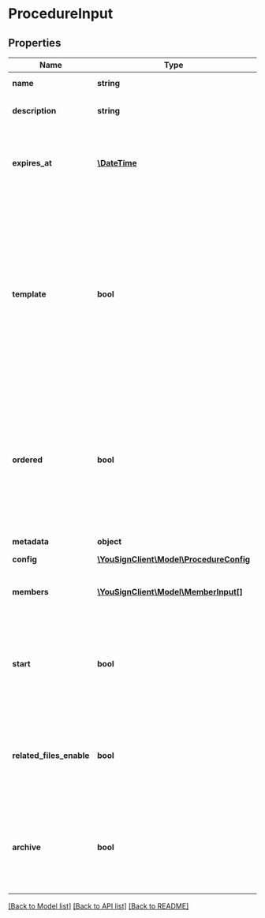# ProcedureInput

## Properties
Name | Type | Description | Notes
------------ | ------------- | ------------- | -------------
**name** | **string** | Name of procedure | [optional] 
**description** | **string** | Description of procedure | [optional] 
**expires_at** | [**\DateTime**](\DateTime.md) | Expiration date. The procedure will be out of usage after this date. | [optional] 
**template** | **bool** | Defines if the procedure is a template (if true). A template could be used by a procedure to get all properties of the template. Check parent parameter for more information. | [optional] 
**ordered** | **bool** | Defines an order for the procedure process. If true, position of each member will be used to define the validation workflow. | [optional] 
**metadata** | **object** | Metadata of the file | [optional] 
**config** | [**\YouSignClient\Model\ProcedureConfig**](ProcedureConfig.md) |  | [optional] 
**members** | [**\YouSignClient\Model\MemberInput[]**](MemberInput.md) | List of members, REQUIRED if start field is true. | [optional] 
**start** | **bool** | Defines if the procedure has been started. If false, the procedure status will be draft. | [optional] [default to true]
**related_files_enable** | **bool** | Defines if related files are available. Used only for company that have this option. | [optional] 
**archive** | **bool** | Defines if the files of the procedure must be archived (Company should be allowed) | [optional] [default to false]

[[Back to Model list]](../README.md#documentation-for-models) [[Back to API list]](../README.md#documentation-for-api-endpoints) [[Back to README]](../README.md)

